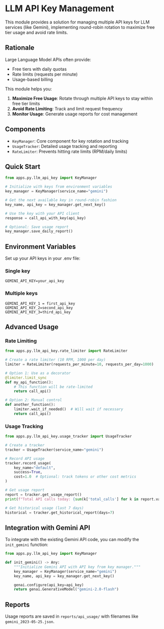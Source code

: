 # LLM API Key Management

This module provides a solution for managing multiple API keys for LLM services (like Gemini), implementing round-robin rotation to maximize free tier usage and avoid rate limits.

## Rationale

Large Language Model APIs often provide:

- Free tiers with daily quotas
- Rate limits (requests per minute)
- Usage-based billing

This module helps you:

1. **Maximize Free Usage**: Rotate through multiple API keys to stay within free tier limits
2. **Avoid Rate Limiting**: Track and limit request frequency
3. **Monitor Usage**: Generate usage reports for cost management

## Components

- `KeyManager`: Core component for key rotation and tracking
- `UsageTracker`: Detailed usage tracking and reporting
- `RateLimiter`: Prevents hitting rate limits (RPM/daily limits)

## Quick Start

```python
from apps.py.llm_api_key import KeyManager

# Initialize with keys from environment variables
key_manager = KeyManager(service_name="gemini")

# Get the next available key in round-robin fashion
key_name, api_key = key_manager.get_next_key()

# Use the key with your API client
response = call_api_with_key(api_key)

# Optional: Save usage report
key_manager.save_daily_report()
```

## Environment Variables

Set up your API keys in your .env file:

### Single key

```
GEMINI_API_KEY=your_api_key
```

### Multiple keys

```
GEMINI_API_KEY_1 = first_api_key
GEMINI_API_KEY_2=second_api_key
GEMINI_API_KEY_3=third_api_key
```

## Advanced Usage

### Rate Limiting

```python
from apps.py.llm_api_key.rate_limiter import RateLimiter

# Create a rate limiter (10 RPM, 1000 per day)
limiter = RateLimiter(requests_per_minute=10, requests_per_day=1000)

# Option 1: Use as a decorator
@limiter.limit_sync
def my_api_function():
    # This function will be rate-limited
    return call_api()

# Option 2: Manual control
def another_function():
    limiter.wait_if_needed()  # Will wait if necessary
    return call_api()
```

### Usage Tracking

```python
from apps.py.llm_api_key.usage_tracker import UsageTracker

# Create a tracker
tracker = UsageTracker(service_name="gemini")

# Record API usage
tracker.record_usage(
    key_name="default",
    success=True,
    cost=1.0  # Optional: track tokens or other cost metrics
)

# Get usage report
report = tracker.get_usage_report()
print(f"Total API calls today: {sum(k['total_calls'] for k in report.values())}")

# Get historical usage (last 7 days)
historical = tracker.get_historical_report(days=7)
```

## Integration with Gemini API

To integrate with the existing Gemini API code, you can modify the `init_gemini` function:

```python
from apps.py.llm_api_key import KeyManager

def init_gemini() -> Any:
    """Initialize Gemini API with API key from key manager."""
    key_manager = KeyManager(service_name="gemini")
    key_name, api_key = key_manager.get_next_key()

    genai.configure(api_key=api_key)
    return genai.GenerativeModel("gemini-2.0-flash")
```

## Reports

Usage reports are saved in `reports/api_usage/` with filenames like `gemini_2023-05-25.json`.
